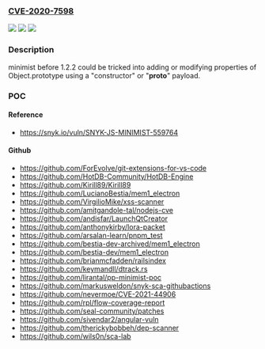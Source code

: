 ### [CVE-2020-7598](https://cve.mitre.org/cgi-bin/cvename.cgi?name=CVE-2020-7598)
![](https://img.shields.io/static/v1?label=Product&message=minimist&color=blue)
![](https://img.shields.io/static/v1?label=Version&message=All%20versions%20prior%20to%20version%201.2.2%20&color=brightgreen)
![](https://img.shields.io/static/v1?label=Vulnerability&message=Prototype%20Pollution&color=brightgreen)

### Description

minimist before 1.2.2 could be tricked into adding or modifying properties of Object.prototype using a "constructor" or "__proto__" payload.

### POC

#### Reference
- https://snyk.io/vuln/SNYK-JS-MINIMIST-559764

#### Github
- https://github.com/ForEvolve/git-extensions-for-vs-code
- https://github.com/HotDB-Community/HotDB-Engine
- https://github.com/Kirill89/Kirill89
- https://github.com/LucianoBestia/mem1_electron
- https://github.com/VirgilioMike/xss-scanner
- https://github.com/amitgandole-tal/nodejs-cve
- https://github.com/andisfar/LaunchQtCreator
- https://github.com/anthonykirby/lora-packet
- https://github.com/arsalan-learn/pnpm_test
- https://github.com/bestia-dev-archived/mem1_electron
- https://github.com/bestia-dev/mem1_electron
- https://github.com/brianmcfadden/railsindex
- https://github.com/keymandll/dtrack.rs
- https://github.com/lirantal/pp-minimist-poc
- https://github.com/markusweldon/snyk-sca-githubactions
- https://github.com/nevermoe/CVE-2021-44906
- https://github.com/rpl/flow-coverage-report
- https://github.com/seal-community/patches
- https://github.com/sivendar2/angular-vuln
- https://github.com/therickybobbeh/dep-scanner
- https://github.com/wils0n/sca-lab

